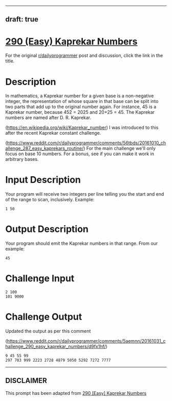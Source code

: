 ---
draft: true
----

# [290 (Easy) Kaprekar Numbers](https://www.reddit.com/r/dailyprogrammer/comments/5aemnn/20161031_challenge_290_easy_kaprekar_numbers/)

For the original [r/dailyprogrammer](https://www.reddit.com/r/dailyprogrammer/) post and discussion, click the link in the title.

# Description
In mathematics, a Kaprekar number for a given base is a non-negative integer, the representation of whose square in that base can be split into two parts that add up to the original number again. For instance, 45 is a Kaprekar number, because 452 = 2025 and 20+25 = 45. The Kaprekar numbers are named after D. R. Kaprekar. 

(https://en.wikipedia.org/wiki/Kaprekar_number)
I was introduced to this after the recent Kaprekar constant challenge. 

(https://www.reddit.com/r/dailyprogrammer/comments/56tbds/20161010_challenge_287_easy_kaprekars_routine/)
For the main challenge we'll only focus on base 10 numbers. For a bonus, see if you can make it work in arbitrary bases.

# Input Description
Your program will receive two integers per line telling you the start and end of the range to scan, inclusively. Example:


```
1 50
```
# Output Description
Your program should emit the Kaprekar numbers in that range. From our example:


```
45
```
# Challenge Input

```
2 100
101 9000
```
# Challenge Output
Updated the output as per this comment

(https://www.reddit.com/r/dailyprogrammer/comments/5aemnn/20161031_challenge_290_easy_kaprekar_numbers/d9fx1hf/)

```
9 45 55 99
297 703 999 2223 2728 4879 5050 5292 7272 7777
```

----
## **DISCLAIMER**
This prompt has been adapted from [290 [Easy] Kaprekar Numbers](https://www.reddit.com/r/dailyprogrammer/comments/5aemnn/20161031_challenge_290_easy_kaprekar_numbers/
)
